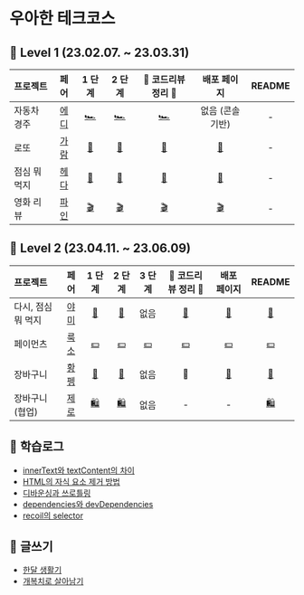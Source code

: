 # 우아한 테크코스

## 💙 Level 1 (23.02.07. ~ 23.03.31)
|   프로젝트    |  페어  |  1 단계   |  2 단계    |   🌟  코드리뷰 정리 🌟   |    배포 페이지    | README |
  | :---------- | :------: | :------: | :-----: | :--------------: | :-------: | :----: |
  | 자동차 경주 | [에디]() |  [🏎](https://github.com/woowacourse/javascript-racingcar/pull/151) | [🏎](https://github.com/woowacourse/javascript-racingcar/pull/203) | [🏎](https://hae-on.tistory.com/80) | 없음 (콘솔기반) | - |
  | 로또 | [가람]() |  [🎱](https://github.com/woowacourse/javascript-lotto/pull/170) | [🎱](https://github.com/woowacourse/javascript-lotto/pull/218) | [🎱](https://hae-on.tistory.com/81) |  [🎱](https://hae-on.github.io/javascript-lotto-1/dist/) | - |
  | 점심 뭐 먹지 | [헤다]() |  [🍛](https://github.com/woowacourse/javascript-lunch/pull/13) | [🍛](https://github.com/woowacourse/javascript-lunch/pull/84) | [🍛](https://hae-on.tistory.com/82) |  [🍛](https://hae-on.github.io/javascript-lunch/dist/) | - |
  | 영화 리뷰 | [파인]() |  [🎬](https://github.com/woowacourse/javascript-movie-review/pull/9#issuecomment-1471925603) | [🎬](https://github.com/woowacourse/javascript-movie-review/pull/60#issuecomment-1484469280) | [🎬](https://hae-on.tistory.com/83) |  [🎬](https://hae-on.github.io/javascript-movie-review/dist/) | - |

## 💙 Level 2 (23.04.11. ~ 23.06.09)
|   프로젝트    |  페어  |  1 단계   |  2 단계    |   3 단계    |   🌟  코드리뷰 정리 🌟   |    배포 페이지    | README |
  | :---------- | :------: | :------: | :-----: | :-----: | :--------------: | :-------: | :----: |
  | 다시, 점심 뭐 먹지 | [야미]() |  [🍲](https://github.com/woowacourse/react-lunch/pull/38) | [🍲](https://github.com/woowacourse/react-lunch/pull/60) | 없음 | [🍲](https://hae-on.tistory.com/84) | [🍲](https://hae-on.github.io/react-lunch/) | [🍲](https://github.com/hae-on/react-lunch/tree/step2) |
  | 페이먼츠 | [룩소]() |  [💵](https://github.com/woowacourse/react-payments/pull/200#discussion_r1174967060) | [💵](https://github.com/woowacourse/react-payments/pull/245) | [💵](https://github.com/woowacourse/react-payments/pull/298) | [💵]() |  [💵](https://hae-on.github.io/react-payments/) | [💵](https://github.com/hae-on/react-payments/tree/step2) |
  | 장바구니 | [황펭]() |  [🛒](https://github.com/woowacourse/react-shopping-cart/pull/156) | [🛒](https://github.com/woowacourse/react-shopping-cart/pull/202) | 없음 | 🛒 | [🛒](https://hae-on.github.io/react-shopping-cart/) | [🛒](https://github.com/hae-on/react-shopping-cart/tree/step2) |
  | 장바구니 (협업) | [제로]() |  [🛍](https://github.com/woowacourse/react-shopping-cart-prod/pull/100) | [🛍](https://github.com/woowacourse/react-shopping-cart-prod/pull/135) | 없음 | - | -| [🛍](https://github.com/hae-on/react-shopping-cart-prod/tree/step2) |


## 📖 학습로그

- [innerText와 textContent의 차이](https://github.com/hae-on/woowacourse/blob/master/%ED%95%99%EC%8A%B5%EB%A1%9C%EA%B7%B8/innerText%EC%99%80%20textContent%EC%9D%98%20%EC%B0%A8%EC%9D%B4.md)
- [HTML의 자식 요소 제거 방법](https://github.com/hae-on/woowacourse/blob/master/%ED%95%99%EC%8A%B5%EB%A1%9C%EA%B7%B8/%EC%9E%90%EC%8B%9D%20%EC%9A%94%EC%86%8C%20%EC%A0%9C%EA%B1%B0%20%EB%B0%A9%EC%8B%9D.md)
- [디바운싱과 쓰로틀링](https://github.com/hae-on/woowacourse/blob/master/%ED%95%99%EC%8A%B5%EB%A1%9C%EA%B7%B8/%EB%94%94%EB%B0%94%EC%9A%B4%EC%8B%B1%EA%B3%BC%20%EC%93%B0%EB%A1%9C%ED%8B%80%EB%A7%81.md)
- [dependencies와 devDependencies](https://github.com/hae-on/woowacourse/blob/master/%ED%95%99%EC%8A%B5%EB%A1%9C%EA%B7%B8/dependencies%EC%99%80%20devDependencies.md)
- [recoil의 selector](https://github.com/hae-on/woowacourse/blob/master/%ED%95%99%EC%8A%B5%EB%A1%9C%EA%B7%B8/recoil%EC%9D%98%20selector.md)

## 📝 글쓰기 
- [한달 생활기](https://github.com/woowacourse/woowa-writing-5/pull/88)
- [개복치로 살아남기](https://github.com/woowacourse/woowa-writing-5/pull/312)
